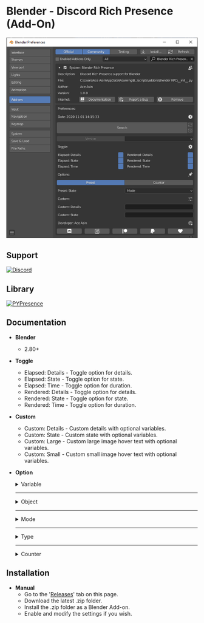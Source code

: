 # **Blender - Discord Rich Presence (Add-On)**

![Preview](../Asset/Image/Preview.png)

## **Support**

[![Discord](https://img.shields.io/discord/492294696912158720?color=FFFFFF&logoColor=FFFFFF&label=%CE%9BCE%20%CE%9BSIN%E2%84%A2&logo=Discord&style=for-the-badge)](https://discord.gg/U8vHS7y)

## **Library**

[![PYPresence](https://img.shields.io/badge/using-pypresence-00bb88.svg?style=for-the-badge&logo=python&logoColor=FFFFFF&label=Module&color=FFFFFF)](https://github.com/qwertyquerty/pypresence)

## **Documentation**

* **Blender**
  * 2.80+

* **Toggle**
  * Elapsed: Details - Toggle option for details.
  * Elapsed: State - Toggle option for state.
  * Elapsed: Time - Toggle option for duration.
  * Rendered: Details - Toggle option for details.
  * Rendered: State - Toggle option for state.
  * Rendered: Time - Toggle option for duration.
  <!-- * Button: 1 - Toggle option for the first button. -->
  <!-- * Button: 2 - Toggle option for the second button. -->

* **Custom**
  * Custom: Details - Custom details with optional variables.
  * Custom: State - Custom state with optional variables.
  * Custom: Large - Custom large image hover text with optional variables.
  * Custom: Small - Custom small image hover text with optional variables.
  <!-- * Custom: Button 1 - Custom button label and url. -->
  <!-- * Custom: Button 2 - Custom button label and url. -->

* **Option**

  <details>

  <summary>Variable</summary>

  * `{Discord}` - Display the discord server invite.

  ---
  * `{Project}` - Display the project name.

  ---

  * `{Build}` - Display the current build.
  * `{Version}` - Display the current version.

  ---

  * `{Object}` - Display the active object name.
  * `{Mode}` - Display the active object mode.
  * `{Type}` - Display the active object type.

  ---

  * `{Actions}`
  * `{Armatures}`
  * `{Brushes}`
  * `{Cache Files}`
  * `{Cameras}`
  * `{Collections}`
  * `{Curves}`
  * `{Fonts}`
  * `{Grease Pencils}`
  * ~~`{Hairs}`~~ (2.90+)
  * `{Images}`
  * `{Lattices}`
  * `{Libraries}`
  * `{Lightprobes}`
  * `{Lights}`
  * `{Linestyles}`
  * `{Masks}`
  * `{Materials}`
  * `{Meshes}`
  * `{Metaballs}`
  * `{Movieclips}`
  * `{Node Groups}`
  * `{Objects}`
  * `{Paint Curves}`
  * `{Palettes}`
  * `{Particles}`
  * ~~`{Pointclouds}`~~ (2.90+)
  * `{Scenes}`
  * `{Screens}`
  * `{Shape Keys}`
  * ~~`{Simulations}`~~ (2.90+)
  * `{Sounds}`
  * `{Speakers}`
  * `{Texts}`
  * `{Textures}`
  * `{Volumes}` (2.83+)
  * `{Window Managers}`
  * `{Workspaces}`
  * `{Worlds}`

  </details>

  ---

  <details>

  <summary>Object</summary>

  * Active Object Name

  </details>

  ---

  <details>

  <summary>Mode</summary>

  * Object Mode
  * Edit Mode
  * Pose Mode
  * Sculpt Mode
  * Vertex Paint
  * Weight Paint
  * Texture Paint
  * Particle Edit
  * Edit Grease Pencil Strokes
  * Sculpt Grease Pencil Strokes
  * Paint Grease Pencil Strokes
  * Grease Pencil Weight Paint Strokes

  </details>

  ---

  <details>

  <summary>Type</summary>

  * Mesh
  * Curve
  * Surface
  * Meta
  * Font
  * Armature
  * Lattice
  * Empty
  * Grease Pencil
  * Camera
  * Light
  * Speaker
  * Light Probe

  </details>

  ---

  <details>

  <summary>Counter</summary>

  * Actions
  * Armatures
  * Brushes
  * Cache Files
  * Cameras
  * Collections
  * Curves
  * Fonts
  * Grease Pencils
  * ~~Hairs~~ (2.90+)
  * Images
  * Lattices
  * Libraries
  * Lightprobes
  * Lights
  * Linestyles
  * Masks
  * Materials
  * Meshes
  * Metaballs
  * Movieclips
  * Node Groups
  * Objects
  * Paint Curves
  * Palettes
  * Particles
  * ~~Pointclouds~~ (2.90+)
  * Scenes
  * Screens
  * Shape Keys
  * ~~Simulations~~ (2.90+)
  * Sounds
  * Speakers
  * Texts
  * Textures
  * Volumes (2.83+)
  * Window Managers
  * Workspaces
  * Worlds

  </details>

## **Installation**

<!-- * **Automatic**
  * Go to the "[Releases](https://github.com/AceAsin/BlenderRPC/releases)" tab on this page.
  * Download the latest .bat file.
  * Run the .bat file as an Administrator.
  * Enable and modify the settings if you wish. -->

* **Manual**
  * Go to the '[Releases](https://github.com/AceAsin/BlenderRPC/releases)' tab on this page.
  * Download the latest .zip folder.
  * Install the .zip folder as a Blender Add-on.
  * Enable and modify the settings if you wish.
